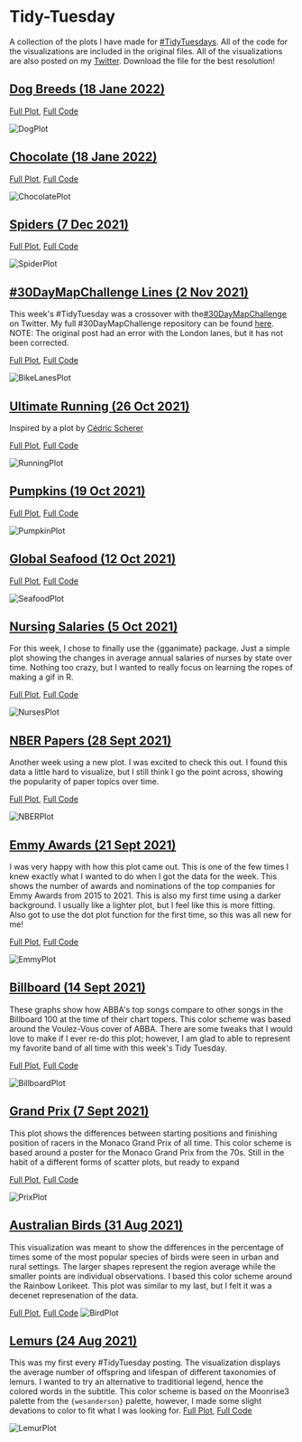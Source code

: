 # Tidy-Tuesday
A collection of the plots I have made for [#TidyTuesdays](https://github.com/rfordatascience/tidytuesday). All of the code for the visualizations are included in the original files. All of the visualizations are also posted on my [Twitter](https://twitter.com/BlakeRobMills). Download the file for the best resolution!

## [Dog Breeds (18 Jane 2022)](https://twitter.com/BlakeRobMills/status/1488607925388124161)

[Full Plot](https://raw.githubusercontent.com/BlakeRMills/TidyTuesday/main/2022/Dog%20Breeds%20(1%20Feb%202022)/DogPlot.png), [Full Code](https://github.com/BlakeRMills/TidyTuesday/blob/main/2022/Dog%20Breeds%20(1%20Feb%202022)/Dogs%20(1%20Feb%202022).R)

![DogPlot](https://raw.githubusercontent.com/BlakeRMills/TidyTuesday/main/2022/Dog%20Breeds%20(1%20Feb%202022)/DogPlot.png)



## [Chocolate (18 Jane 2022)](https://twitter.com/BlakeRobMills/status/1483827489331945480)

[Full Plot](https://raw.githubusercontent.com/BlakeRMills/TidyTuesday/main/2022/Chocolate%20(18%20Jan%202022)/Chocolate.png), [Full Code](https://github.com/BlakeRMills/TidyTuesday/blob/main/2022/Chocolate%20(18%20Jan%202022)/Chocolate%20(18%20Jan%202022).R)

![ChocolatePlot](https://raw.githubusercontent.com/BlakeRMills/TidyTuesday/main/2022/Chocolate%20(18%20Jan%202022)/Chocolate.png)



## [Spiders (7 Dec 2021)](https://twitter.com/BlakeRobMills/status/1468402777336565760)

[Full Plot](https://raw.githubusercontent.com/BlakeRMills/TidyTuesday/main/2021/Spiders%20(7%20Dec%202021)/Spiders.png), [Full Code](https://github.com/BlakeRMills/TidyTuesday/blob/main/2021/Spiders%20(7%20Dec%202021)/Spiders%20(7%20Dec%202021).R)

![SpiderPlot](https://raw.githubusercontent.com/BlakeRMills/TidyTuesday/main/2021/Spiders%20(7%20Dec%202021)/Spiders.png)


## [#30DayMapChallenge Lines (2 Nov 2021)](https://twitter.com/BlakeRobMills/status/1455691876091170820)
This week's #TidyTuesday was a crossover with the[#30DayMapChallenge](https://twitter.com/tjukanov) on Twitter. My full #30DayMapChallenge repository can be found [here](https://github.com/BlakeRMills/30DayMapChallenge). NOTE: The original post had an error with the London lanes, but it has not been corrected. 

[Full Plot](https://github.com/BlakeRMills/TidyTuesday/blob/main/2021/Map%20Challenge-Bike%20Lanes%20(2%20Nov%202021)/Day%202%20Lines%20Updated.png), [Full Code](https://github.com/BlakeRMills/TidyTuesday/blob/main/2021/Map%20Challenge-Bike%20Lanes%20(2%20Nov%202021)/Day%202%20(Lines).R)

![BikeLanesPlot](https://github.com/BlakeRMills/TidyTuesday/blob/main/2021/Map%20Challenge-Bike%20Lanes%20(2%20Nov%202021)/Day%202%20Lines%20Updated.png)



## [Ultimate Running (26 Oct 2021)](https://twitter.com/BlakeRobMills/status/1453207974646849537)
Inspired by a plot by [Cédric Scherer](https://www.behance.net/gallery/100683383/Travelling-to-Outer-Space)

[Full Plot](https://raw.githubusercontent.com/BlakeRMills/TidyTuesday/main/2021/Ultimate%20Running%20(26%20Oct%202021)/UltimateRunning.png), [Full Code](https://github.com/BlakeRMills/TidyTuesday/blob/main/2021/Ultimate%20Running%20(26%20Oct%202021)/Ultimate%20Running%20(26%20Oct%202021).R)

![RunningPlot](https://raw.githubusercontent.com/BlakeRMills/TidyTuesday/main/2021/Ultimate%20Running%20(26%20Oct%202021)/UltimateRunning.png)


## [Pumpkins (19 Oct 2021)](https://twitter.com/BlakeRobMills/status/1450653824545394690)

[Full Plot](https://raw.githubusercontent.com/BlakeRMills/TidyTuesday/main/2021/Pumpkins%20(19%20Oct%202021)/Pumpkins.png), [Full Code](https://github.com/BlakeRMills/TidyTuesday/blob/main/2021/Pumpkins%20(19%20Oct%202021)/Pumpkins%20(19%20Oct%202021).R)

![PumpkinPlot](https://raw.githubusercontent.com/BlakeRMills/TidyTuesday/main/2021/Pumpkins%20(19%20Oct%202021)/Pumpkins.png)


## [Global Seafood (12 Oct 2021)](https://twitter.com/BlakeRobMills/status/1448147215856377858)

[Full Plot](https://github.com/BlakeRMills/TidyTuesday/blob/main/2021/Global%20Seafood%20(12%20Oct%202021)/Production%20Plot.png), [Full Code](https://github.com/BlakeRMills/TidyTuesday/blob/main/2021/Global%20Seafood%20(12%20Oct%202021)/Global%20Seafood%20(12%20Oct%202021).R)

![SeafoodPlot](https://github.com/BlakeRMills/TidyTuesday/blob/main/2021/Global%20Seafood%20(12%20Oct%202021)/Production%20Plot.png)


## [Nursing Salaries (5 Oct 2021)](https://twitter.com/BlakeRobMills/status/1445624608099487747)
For this week, I chose to finally use the {gganimate} package. Just a simple plot showing the changes in average annual salaries of nurses by state over time. Nothing too crazy, but I wanted to really focus on learning the ropes of making a gif in R. 

[Full Plot](https://raw.githubusercontent.com/BlakeRMills/TidyTuesday/main/2021/Nurses%20(5%20Oct%202021)/NursesSalary.gif), [Full Code](https://github.com/BlakeRMills/TidyTuesday/blob/main/2021/Nurses%20(5%20Oct%202021)/Nurses%20(5%20Oct%202021).R)

![NursesPlot](https://raw.githubusercontent.com/BlakeRMills/TidyTuesday/main/2021/Nurses%20(5%20Oct%202021)/NursesSalary.gif)


## [NBER Papers (28 Sept 2021)](https://twitter.com/BlakeRobMills/status/1443047560034275329)
Another week using a new plot. I was excited to check this out. I found this data a little hard to visualize, but I still think I go the point across, showing the popularity of paper topics over time. 

[Full Plot](https://raw.githubusercontent.com/BlakeRMills/TidyTuesday/main/2021/NBER%20Papers%20(28%20Sept%202021)/NBER%20Popularity.png), [Full Code](https://github.com/BlakeRMills/TidyTuesday/blob/main/2021/NBER%20Papers%20(28%20Sept%202021)/NBER%20(28%20Sept%202021).R)

![NBERPlot](https://raw.githubusercontent.com/BlakeRMills/TidyTuesday/main/2021/NBER%20Papers%20(28%20Sept%202021)/NBER%20Popularity.png)


## [Emmy Awards (21 Sept 2021)](https://twitter.com/BlakeRobMills/status/1440524242416660493)
I was very happy with how this plot came out. This is one of the few times I knew exactly what I wanted to do when I got the data for the week. This shows the number of awards and nominations of the top companies for Emmy Awards from 2015 to 2021. This is also my first time using a darker background. I usually like a lighter plot, but I feel like this is more fitting. Also got to use the dot plot function for the first time, so this was all new for me!

[Full Plot](https://raw.githubusercontent.com/BlakeRMills/TidyTuesday/main/2021/Emmys%20(21%20Sept%202021)/EmmyPlot.png), [Full Code](https://github.com/BlakeRMills/TidyTuesday/blob/main/2021/Emmys%20(21%20Sept%202021)/Emmys%20(21%20Sept%202021).R)

![EmmyPlot](https://raw.githubusercontent.com/BlakeRMills/TidyTuesday/main/2021/Emmys%20(21%20Sept%202021)/EmmyPlot.png)

## [Billboard (14 Sept 2021)](https://twitter.com/BlakeRobMills/status/1438029819262947328)
These graphs show how ABBA's top songs compare to other songs in the Billboard 100 at the time of their chart topers. This color scheme was based around the Voulez-Vous cover of ABBA. There are some tweaks that I would love to make if I ever re-do this plot; however, I am glad to able to represent my favorite band of all time with this week's Tidy Tuesday.

[Full Plot](https://github.com/BlakeRMills/TidyTuesday/blob/main/2021/Billboard%20100%20(14%20Sept%202021)/Billboard.png), [Full Code](https://github.com/BlakeRMills/TidyTuesday/blob/main/2021/Billboard%20100%20(14%20Sept%202021)/Billboard%20100%20(14%20Sept%202021).R)

![BillboardPlot](https://github.com/BlakeRMills/TidyTuesday/blob/main/2021/Billboard%20100%20(14%20Sept%202021)/Billboard.png)

## [Grand Prix (7 Sept 2021)](https://twitter.com/BlakeRobMills/status/1435465430060130306)
This plot shows the differences between starting positions and finishing position of racers in the Monaco Grand Prix of all time. This color scheme is based around a poster for the Monaco Grand Prix from the 70s. Still in the habit of a different forms of scatter plots, but ready to expand

[Full Plot](https://raw.githubusercontent.com/BlakeRMills/TidyTuesday/main/2021/Grand%20Prix%20(7%20Sept%202021)/GrandPrix.png), [Full Code](https://github.com/BlakeRMills/TidyTuesday/blob/main/2021/Grand%20Prix%20(7%20Sept%202021)/TidyTuesday%209-7%20GrandPrix.R)

![PrixPlot](https://raw.githubusercontent.com/BlakeRMills/TidyTuesday/main/2021/Grand%20Prix%20(7%20Sept%202021)/GrandPrix.png)

## [Australian Birds (31 Aug 2021)](https://twitter.com/BlakeRobMills/status/1432853452418437125)
This visualization was meant to show the differences in the percentage of times some of the most popular species of birds were seen in urban and rural settings. The larger shapes represent the region average while the smaller points are individual observations. I based this color scheme around the Rainbow Lorikeet. This plot was similar to my last, but I felt it was a decenet represenation of the data. 

[Full Plot](https://raw.githubusercontent.com/BlakeRMills/TidyTuesday/main/2021/Australian%20Birds%20(31%20Aug%202021)/AustralianBirds.png), [Full Code](https://github.com/BlakeRMills/TidyTuesday/blob/main/2021/Australian%20Birds%20(31%20Aug%202021)/TIdyTuesday%2031%20Aug%202021.R)
![BirdPlot](https://raw.githubusercontent.com/BlakeRMills/TidyTuesday/main/2021/Australian%20Birds%20(31%20Aug%202021)/AustralianBirds.png)

## [Lemurs (24 Aug 2021)](https://twitter.com/BlakeRobMills/status/1430352785506193414)
This was my first every #TidyTuesday posting. The visualization displays the average number of offspring and lifespan of different taxonomies of lemurs. I wanted to try an alternative to traditional legend, hence the colored words in the subtitle. This color scheme is based on the Moonrise3 palette from the `{wesanderson}` palette, however, I made some slight devations to color to fit what I was looking for. [Full Plot](https://raw.githubusercontent.com/BlakeRMills/TidyTuesday/main/2021/Lemurs%20(24%20Aug%202021)/LemurPlot.png), [Full Code](https://github.com/BlakeRMills/TidyTuesday/blob/main/2021/Lemurs%20(24%20Aug%202021)/TidyTuesday%2024%20Aug%202021%20Lemurs.R)

![LemurPlot](https://user-images.githubusercontent.com/82824419/131133932-820940c7-80e4-4d69-ac36-8b199d5a224b.png)
